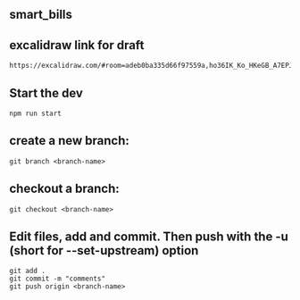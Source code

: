 ###
## smart_bills
###

## excalidraw link for draft 
    https://excalidraw.com/#room=adeb0ba335d66f97559a,ho36IK_Ko_HKeGB_A7EPJg

## Start the dev
    npm run start

## create a new branch:
    git branch <branch-name>

## checkout a branch:
    git checkout <branch-name>
  
## Edit files, add and commit. Then push with the -u (short for --set-upstream) option
    git add .
    git commit -m "comments" 
    git push origin <branch-name>